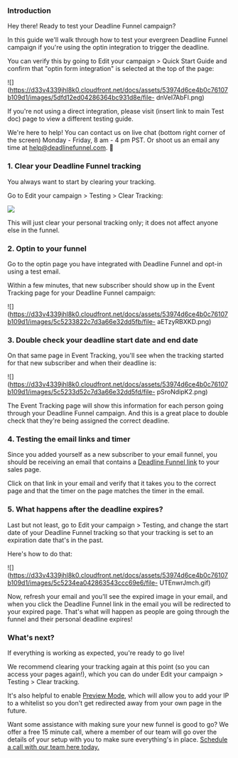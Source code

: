 ### Introduction

Hey there! Ready to test your Deadline Funnel campaign?

In this guide we'll walk through how to test your evergreen Deadline Funnel
campaign if you're using the optin integration to trigger the deadline.

You can verify this by going to Edit your campaign > Quick Start Guide and
confirm that "optin form integration" is selected at the top of the page:

![](https://d33v4339jhl8k0.cloudfront.net/docs/assets/53974d6ce4b0c76107b109d1/images/5dfd12ed04286364bc931d8e/file-
dnVeI7AbFI.png)

If you're not using a direct integration, please visit (insert link to main
Test doc) page to view a different testing guide.

We're here to help! You can contact us on live chat (bottom right corner of
the screen) Monday - Friday, 8 am - 4 pm PST. Or shoot us an email any time at
help@deadlinefunnel.com. 🙂

### 1\. Clear your Deadline Funnel tracking

You always want to start by clearing your tracking.

Go to Edit your campaign > Testing > Clear Tracking:

![](https://d33v4339jhl8k0.cloudfront.net/docs/assets/53974d6ce4b0c76107b109d1/images/5c50afe32c7d3a66e32dc563/file-0GNyqKRfkL.png)

This will just clear your personal tracking only; it does not affect anyone
else in the funnel.

### 2\. Optin to your funnel

Go to the optin page you have integrated with Deadline Funnel and opt-in using
a test email.

Within a few minutes, that new subscriber should show up in the Event Tracking
page for your Deadline Funnel campaign:

![](https://d33v4339jhl8k0.cloudfront.net/docs/assets/53974d6ce4b0c76107b109d1/images/5c5233822c7d3a66e32dd5fb/file-
aETzyRBXKD.png)

### 3\. Double check your deadline start date and end date

On that same page in Event Tracking, you'll see when the tracking started for
that new subscriber and when their deadline is:

![](https://d33v4339jhl8k0.cloudfront.net/docs/assets/53974d6ce4b0c76107b109d1/images/5c5233d52c7d3a66e32dd5fd/file-
pSroNdipK2.png)

The Event Tracking page will show this information for each person going
through your Deadline Funnel campaign. And this is a great place to double
check that they're being assigned the correct deadline.

### 4\. Testing the email links and timer

Since you added yourself as a new subscriber to your email funnel, you should
be receiving an email that contains a [Deadline Funnel
link](https://documentation.deadlinefunnel.com/article/16-expiring-links) to
your sales page.

Click on that link in your email and verify that it takes you to the correct
page and that the timer on the page matches the timer in the email.

### 5\. What happens after the deadline expires?

Last but not least, go to Edit your campaign > Testing, and change the start
date of your Deadline Funnel tracking so that your tracking is set to an
expiration date that's in the past.

Here's how to do that:

![](https://d33v4339jhl8k0.cloudfront.net/docs/assets/53974d6ce4b0c76107b109d1/images/5c5234ea042863543ccc69e6/file-
UTEnwrJmch.gif)

Now, refresh your email and you'll see the expired image in your email, and
when you click the Deadline Funnel link in the email you will be redirected to
your expired page. That's what will happen as people are going through the
funnel and their personal deadline expires!

### What's next?

If everything is working as expected, you're ready to go live!

We recommend clearing your tracking again at this point (so you can access
your pages again!), which you can do under Edit your campaign > Testing >
Clear tracking.

It's also helpful to enable [Preview
Mode](https://documentation.deadlinefunnel.com/article/544-preview-mode),
which will allow you to add your IP to a whitelist so you don't get redirected
away from your own page in the future.

Want some assistance with making sure your new funnel is good to go? We offer
a free 15 minute call, where a member of our team will go over the details of
your setup with you to make sure everything's in place. [Schedule a call with
our team here today.](https://deadlinefunnel.com/schedule)

